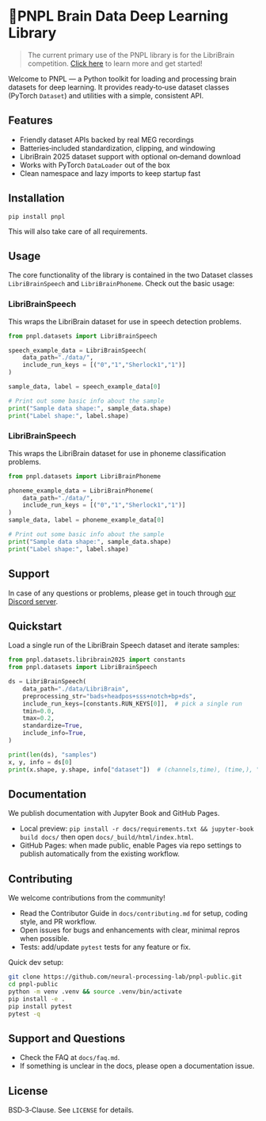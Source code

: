 # 🍍PNPL Brain Data Deep Learning Library

> The current primary use of the PNPL library is for the LibriBrain competition. [Click here](https://neural-processing-lab.github.io/2025-libribrain-competition/) to learn more and get started!

Welcome to PNPL — a Python toolkit for loading and processing brain datasets for deep learning. It provides ready‑to‑use dataset classes (PyTorch `Dataset`) and utilities with a simple, consistent API.

## Features
- Friendly dataset APIs backed by real MEG recordings
- Batteries‑included standardization, clipping, and windowing
- LibriBrain 2025 dataset support with optional on‑demand download
- Works with PyTorch `DataLoader` out of the box
- Clean namespace and lazy imports to keep startup fast

## Installation
```
pip install pnpl
```

This will also take care of all requirements.

## Usage
The core functionality of the library is contained in the two Dataset classes `LibriBrainSpeech` and `LibriBrainPhoneme`.
Check out the basic usage:

### LibriBrainSpeech
This wraps the LibriBrain dataset for use in speech detection problems.
```python
from pnpl.datasets import LibriBrainSpeech

speech_example_data = LibriBrainSpeech(
    data_path="./data/",
    include_run_keys = [("0","1","Sherlock1","1")]
)

sample_data, label = speech_example_data[0]

# Print out some basic info about the sample
print("Sample data shape:", sample_data.shape)
print("Label shape:", label.shape)
```

### LibriBrainSpeech
This wraps the LibriBrain dataset for use in phoneme classification problems.
```python
from pnpl.datasets import LibriBrainPhoneme

phoneme_example_data = LibriBrainPhoneme(
    data_path="./data/",
    include_run_keys = [("0","1","Sherlock1","1")]
)
sample_data, label = phoneme_example_data[0]

# Print out some basic info about the sample
print("Sample data shape:", sample_data.shape)
print("Label shape:", label.shape)
```

## Support
In case of any questions or problems, please get in touch through [our Discord server](https://discord.gg/Fqr8gJnvSh).
## Quickstart

Load a single run of the LibriBrain Speech dataset and iterate samples:

```python
from pnpl.datasets.libribrain2025 import constants
from pnpl.datasets import LibriBrainSpeech

ds = LibriBrainSpeech(
    data_path="./data/LibriBrain",
    preprocessing_str="bads+headpos+sss+notch+bp+ds",
    include_run_keys=[constants.RUN_KEYS[0]],  # pick a single run
    tmin=0.0,
    tmax=0.2,
    standardize=True,
    include_info=True,
)

print(len(ds), "samples")
x, y, info = ds[0]
print(x.shape, y.shape, info["dataset"])  # (channels,time), (time,), "libribrain2025"
```

## Documentation

We publish documentation with Jupyter Book and GitHub Pages.

- Local preview: `pip install -r docs/requirements.txt && jupyter-book build docs/` then open `docs/_build/html/index.html`.
- GitHub Pages: when made public, enable Pages via repo settings to publish automatically from the existing workflow.

## Contributing
We welcome contributions from the community!

- Read the Contributor Guide in `docs/contributing.md` for setup, coding style, and PR workflow.
- Open issues for bugs and enhancements with clear, minimal repros when possible.
- Tests: add/update `pytest` tests for any feature or fix.

Quick dev setup:
```bash
git clone https://github.com/neural-processing-lab/pnpl-public.git
cd pnpl-public
python -m venv .venv && source .venv/bin/activate
pip install -e .
pip install pytest
pytest -q
```

## Support and Questions
- Check the FAQ at `docs/faq.md`.
- If something is unclear in the docs, please open a documentation issue.

## License
BSD‑3‑Clause. See `LICENSE` for details.
